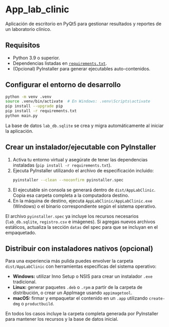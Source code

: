 # App_lab_clinic

Aplicación de escritorio en PyQt5 para gestionar resultados y reportes de un laboratorio clínico.

## Requisitos

* Python 3.9 o superior.
* Dependencias listadas en [`requirements.txt`](requirements.txt).
* (Opcional) PyInstaller para generar ejecutables auto-contenidos.

## Configurar el entorno de desarrollo

```bash
python -m venv .venv
source .venv/bin/activate  # En Windows: .venv\Scripts\activate
pip install --upgrade pip
pip install -r requirements.txt
python main.py
```

La base de datos `lab_db.sqlite` se crea y migra automáticamente al iniciar la aplicación.

## Crear un instalador/ejecutable con PyInstaller

1. Activa tu entorno virtual y asegúrate de tener las dependencias instaladas (`pip install -r requirements.txt`).
2. Ejecuta PyInstaller utilizando el archivo de especificación incluido:
   ```bash
   pyinstaller --clean --noconfirm pyinstaller.spec
   ```
3. El ejecutable sin consola se generará dentro de `dist/AppLabClinic`. Copia esa carpeta completa a la computadora destino.
4. En la máquina de destino, ejecuta `AppLabClinic/AppLabClinic.exe` (Windows) o el binario correspondiente según el sistema operativo.

El archivo `pyinstaller.spec` ya incluye los recursos necesarios (`lab_db.sqlite`, `registro.csv` e imágenes). Si agregas nuevos archivos estáticos, actualiza la sección `datas` del spec para que se incluyan en el empaquetado.

## Distribuir con instaladores nativos (opcional)

Para una experiencia más pulida puedes envolver la carpeta `dist/AppLabClinic` con herramientas específicas del sistema operativo:

* **Windows:** utilizar Inno Setup o NSIS para crear un instalador `.exe` tradicional.
* **Linux:** generar paquetes `.deb` o `.rpm` a partir de la carpeta de distribución, o crear un AppImage usando `appimagetool`.
* **macOS:** firmar y empaquetar el contenido en un `.app` utilizando `create-dmg` o `productbuild`.

En todos los casos incluye la carpeta completa generada por PyInstaller para mantener los recursos y la base de datos inicial.

